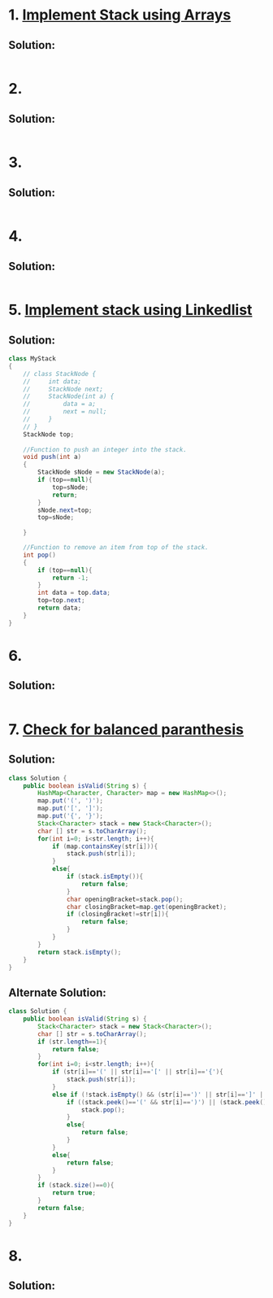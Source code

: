 # 1. [Implement Stack using Arrays]()

## Solution:
```Java
```

# 2. []()

## Solution:
```Java
```

# 3. []()

## Solution:
```Java
```

# 4. []()

## Solution:
```Java
```

# 5. [Implement stack using Linkedlist]()

## Solution:
```Java
class MyStack 
{
    // class StackNode {
    //     int data;
    //     StackNode next;
    //     StackNode(int a) {
    //         data = a;
    //         next = null;
    //     }
    // }   
    StackNode top;
    
    //Function to push an integer into the stack.
    void push(int a) 
    {
        StackNode sNode = new StackNode(a);
        if (top==null){
            top=sNode;
            return;
        }
        sNode.next=top;
        top=sNode;
        
    }

    //Function to remove an item from top of the stack.
    int pop() 
    {
        if (top==null){
            return -1;
        }
        int data = top.data;
        top=top.next;
        return data;
    }
}
```

# 6. []()

## Solution:
```Java
```

# 7. [Check for balanced paranthesis](https://leetcode.com/problems/valid-parentheses/description/)

## Solution:
```Java
class Solution {
    public boolean isValid(String s) {
        HashMap<Character, Character> map = new HashMap<>();
        map.put('(', ')');
        map.put('[', ']');
        map.put('{', '}');
        Stack<Character> stack = new Stack<Character>();
        char [] str = s.toCharArray();
        for(int i=0; i<str.length; i++){
            if (map.containsKey(str[i])){
                stack.push(str[i]);
            }
            else{
                if (stack.isEmpty()){
                    return false;
                }
                char openingBracket=stack.pop();
                char closingBracket=map.get(openingBracket);
                if (closingBracket!=str[i]){
                    return false;
                }
            }
        }
        return stack.isEmpty();
    }
}
```

## Alternate Solution:
```Java
class Solution {
    public boolean isValid(String s) {
        Stack<Character> stack = new Stack<Character>();
        char [] str = s.toCharArray();
        if (str.length==1){
            return false;
        }
        for(int i=0; i<str.length; i++){
            if (str[i]=='(' || str[i]=='[' || str[i]=='{'){
                stack.push(str[i]);
            }
            else if (!stack.isEmpty() && (str[i]==')' || str[i]==']' || str[i]=='}')){
                if ((stack.peek()=='(' && str[i]==')') || (stack.peek()=='[' && str[i]==']') || (stack.peek()=='{' && str[i]=='}')){
                    stack.pop();
                }
                else{
                    return false;
                }
            }
            else{
                return false;
            }
        }
        if (stack.size()==0){
            return true;
        }
        return false;
    }
}
```

# 8. []()

## Solution:
```Java
```
